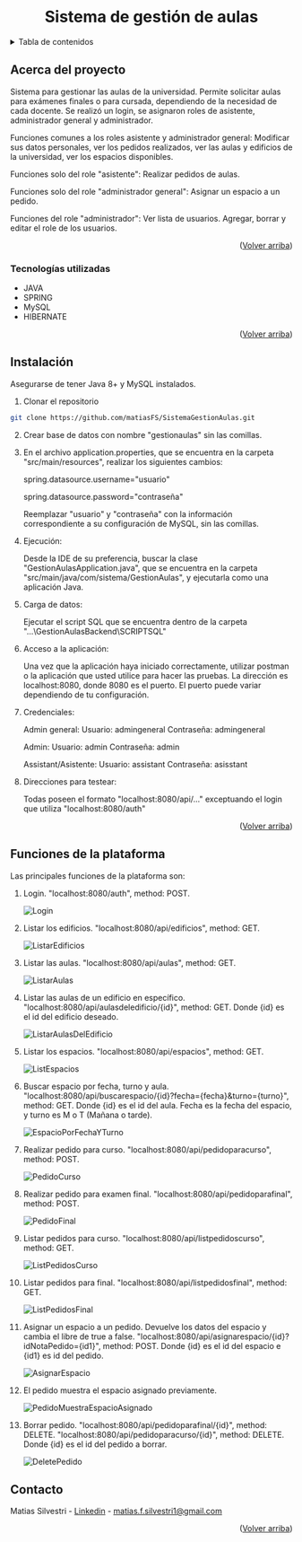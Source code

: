 <a id="readme-top"></a>
<br />
<div align="center">
<h1 align="center">Sistema de gestión de aulas</h1>

</div>



<!-- TABLA DE CONTENIDOS -->
<details>
  <summary>Tabla de contenidos</summary>
  <ol>
    <li>
      <a href="#acerca-del-proyecto">Acerca del proyecto</a>
      <ul>
        <li><a href="#tecnologías-utilizadas">Tecnologías utilizadas</a></li>
      </ul>
    </li>
    <li><a href="#instalación">Instalación</a></li>
    <li><a href="#funciones-de-la-plataforma">Funciones de la plataforma</a></li>
    <li><a href="#contacto">Contacto</a></li>
   </ol>
</details>



<!-- ABOUT THE PROJECT -->
## Acerca del proyecto

Sistema para gestionar las aulas de la universidad. Permite solicitar aulas para exámenes finales o para cursada, dependiendo de la necesidad de cada docente. Se realizó un login, se asignaron roles de asistente, administrador general y administrador.

Funciones comunes a los roles asistente y administrador general: Modificar sus datos personales, ver los pedidos realizados, ver las aulas y edificios de la universidad, ver los espacios disponibles.

Funciones solo del role "asistente": Realizar pedidos de aulas.

Funciones solo del role "administrador general": Asignar un espacio a un pedido.

Funciones del role "administrador": Ver lista de usuarios. Agregar, borrar y editar el role de los usuarios.

<p align="right">(<a href="#readme-top">Volver arriba</a>)</p>



### Tecnologías utilizadas

* JAVA
* SPRING
* MySQL
* HIBERNATE
  
<p align="right">(<a href="#readme-top">Volver arriba</a>)</p>



<!-- INSTALACION -->
## Instalación

Asegurarse de tener Java 8+ y MySQL instalados.

1. Clonar el repositorio
  ```sh
  git clone https://github.com/matiasFS/SistemaGestionAulas.git
  ```

2. Crear base de datos con nombre "gestionaulas" sin las comillas.
   
3. En el archivo application.properties, que se encuentra en la carpeta "src/main/resources", realizar los siguientes cambios:

   spring.datasource.username="usuario"
 
    spring.datasource.password="contraseña"

    Reemplazar "usuario" y "contraseña" con la información correspondiente a su configuración de MySQL, sin las comillas.

4. Ejecución:

   Desde la IDE de su preferencia, buscar la clase "GestionAulasApplication.java", que se encuentra en la carpeta "src/main/java/com/sistema/GestionAulas", y ejecutarla como una aplicación Java.


5. Carga de datos:

    Ejecutar el script SQL que se encuentra dentro de la carpeta "...\GestionAulasBackend\SCRIPTSQL" 

6. Acceso a la aplicación:

    Una vez que la aplicación haya iniciado correctamente, utilizar postman o la aplicación que usted utilice para hacer las pruebas. La dirección es localhost:8080, donde 8080 es el puerto. El puerto puede variar    dependiendo de tu configuración.

 7. Credenciales:

    Admin general:
        Usuario: admingeneral
        Contraseña: admingeneral

    Admin:
        Usuario: admin
        Contraseña: admin

    Assistant/Asistente:
        Usuario: assistant
        Contraseña: asisstant

 8. Direcciones para testear:

    Todas poseen el formato "localhost:8080/api/..." exceptuando el login que utiliza "localhost:8080/auth"

    
    
<p align="right">(<a href="#readme-top">Volver arriba</a>)</p>


<!-- FUNCIONES -->
## Funciones de la plataforma

   Las principales funciones de la plataforma son:

   1. Login. "localhost:8080/auth", method: POST.
  
      ![Login](https://github.com/user-attachments/assets/3f876ad1-e7bc-4bf2-9e79-7c1ba4e8a36b)

   2. Listar los edificios. "localhost:8080/api/edificios", method: GET.
      
      ![ListarEdificios](https://github.com/user-attachments/assets/4239836f-6e6e-4475-9fc6-8c078e87fe56)

   3. Listar las aulas. "localhost:8080/api/aulas", method: GET.

      ![ListarAulas](https://github.com/user-attachments/assets/8b38f91c-be63-4781-a710-0abdc85cf683)

   4. Listar las aulas de un edificio en específico. "localhost:8080/api/aulasdeledificio/{id}", method: GET. Donde {id} es el id del edificio deseado.
         
      ![ListarAulasDelEdificio](https://github.com/user-attachments/assets/884f8c69-ed07-40f5-81a7-cbff80475a77)

   5. Listar los espacios. "localhost:8080/api/espacios", method: GET.

      ![ListEspacios](https://github.com/user-attachments/assets/bc16f024-be4c-4d9f-824a-fe8930150283)

   7. Buscar espacio por fecha, turno y aula. "localhost:8080/api/buscarespacio/{id}?fecha={fecha}&turno={turno}", method: GET. Donde {id} es el id del aula. Fecha es la fecha del espacio, y turno es M o T (Mañana o tarde).

      ![EspacioPorFechaYTurno](https://github.com/user-attachments/assets/07caf1f6-6672-4246-9aa1-c0c26252393a)

   8. Realizar pedido para curso. "localhost:8080/api/pedidoparacurso", method: POST.

      ![PedidoCurso](https://github.com/user-attachments/assets/9ded64a6-f91d-48aa-8cc2-8bb73f1dd614)

   9. Realizar pedido para examen final. "localhost:8080/api/pedidoparafinal", method: POST.

      ![PedidoFinal](https://github.com/user-attachments/assets/1d176b5f-f8e0-48ce-b570-cfe703170793)

   10. Listar pedidos para curso. "localhost:8080/api/listpedidoscurso", method: GET.

       ![ListPedidosCurso](https://github.com/user-attachments/assets/d3fedb30-9cd7-4520-8157-2e71607365f5)

   11. Listar pedidos para final. "localhost:8080/api/listpedidosfinal", method: GET.

       ![ListPedidosFinal](https://github.com/user-attachments/assets/cc3f3725-0772-4426-afae-177b51df0d58)

   12. Asignar un espacio a un pedido. Devuelve los datos del espacio y cambia el libre de true a false. "localhost:8080/api/asignarespacio/{id}?idNotaPedido={id1}", method: POST. Donde {id} es el id del espacio e {id1} es id del pedido.

       ![AsignarEspacio](https://github.com/user-attachments/assets/5dbe6129-c3a9-4f2f-9bf6-76db0743d0f4)

   13. El pedido muestra el espacio asignado previamente. 
       
       ![PedidoMuestraEspacioAsignado](https://github.com/user-attachments/assets/5686a0fb-d5c3-4b20-9012-7063c5cd5bb7)

   14. Borrar pedido. "localhost:8080/api/pedidoparafinal/{id}", method: DELETE. "localhost:8080/api/pedidoparacurso/{id}", method: DELETE. Donde {id} es el id del pedido a borrar.
  
       ![DeletePedido](https://github.com/user-attachments/assets/3733c12d-ada5-4ef7-891e-0f0c93f9ef0a)

<!-- CONTACT -->
## Contacto

Matias Silvestri - [Linkedin](https://www.linkedin.com/in/matiasfrancosilvestri/) - matias.f.silvestri1@gmail.com

<p align="right">(<a href="#readme-top">Volver arriba</a>)</p>
